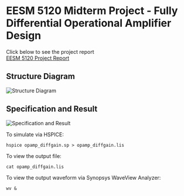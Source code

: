 EESM 5120 Midterm Project - Fully Differential Operational Amplifier Design
===============================================
Click below to see the project report\
<a href="https://github.com/samlam723/FullyDifferentialOpAmp/blob/main/EESM5120_midterm_project_report.pdf" target="_blank">EESM 5120 Project Report</a>


Structure Diagram
------------------
![Structure Diagram](https://user-images.githubusercontent.com/32325433/113855162-4d418d00-97d2-11eb-9c23-b351de93a286.png)

Specification and Result
------------------
![Specification and Result](https://user-images.githubusercontent.com/32325433/113892260-6a895200-97f8-11eb-801e-4a1ca2cbb827.png)

To simulate via HSPICE:
```
hspice opamp_diffgain.sp > opamp_diffgain.lis
```
To view the output file:
```
cat opamp_diffgain.lis
```
To view the output waveform via Synopsys WaveView Analyzer:
```
wv &
```




